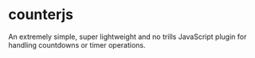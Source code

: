 # counterjs
An extremely simple, super lightweight and no trills JavaScript plugin for handling countdowns or timer operations.
